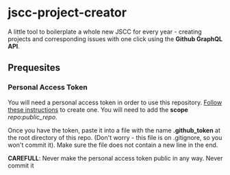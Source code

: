 # jscc-project-creator
A little tool to boilerplate a whole new JSCC for every year - creating projects and corresponding issues with one click using the **Github GraphQL API**.

## Prequesites
### Personal Access Token
You will need a personal access token in order to use this repository. [Follow these instructions](https://help.github.com/en/github/authenticating-to-github/creating-a-personal-access-token-for-the-command-line) to create one. You will need to add the **scope** _repo:public_repo_.

Once you have the token, paste it  into a file with the name **.github_token** at the root directory of this repo. (Don't worry - this file is on .gitignore, so you won't commit it). Make sure the file does not contain a new line in the end.

**CAREFULL**: Never make the personal access token public in any way. Never commit it